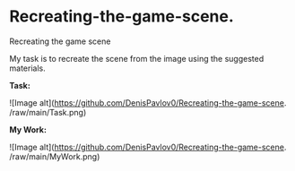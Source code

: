 # Recreating-the-game-scene.
 Recreating the game scene

My task is to recreate the scene from the image using the suggested materials.


<b>Task:</b>

![Image alt](https://github.com/DenisPavlov0/Recreating-the-game-scene.
/raw/main/Task.png)

<b>My Work:</b>

![Image alt](https://github.com/DenisPavlov0/Recreating-the-game-scene.
/raw/main/MyWork.png)
